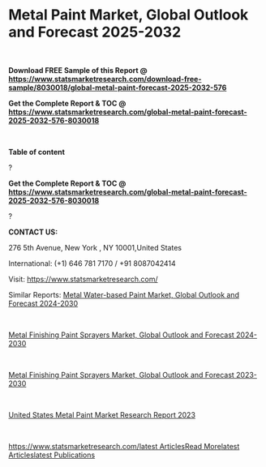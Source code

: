 <h1>Metal Paint Market, Global Outlook and Forecast 2025-2032</h1><br/><p><strong>Download FREE Sample of this Report @ <a href="https://www.statsmarketresearch.com/download-free-sample/8030018/global-metal-paint-forecast-2025-2032-576">https://www.statsmarketresearch.com/download-free-sample/8030018/global-metal-paint-forecast-2025-2032-576</a></strong></p>
 
 
 
 <div><b>Get the Complete Report & TOC @ <a href="https://www.statsmarketresearch.com/global-metal-paint-forecast-2025-2032-576-8030018">https://www.statsmarketresearch.com/global-metal-paint-forecast-2025-2032-576-8030018</a></b></div>
 
 
 
 <p><br />
 
 <b>Table of content</b></p>
 
 
 
 <p>? </p>
 
 
 
 <div><b>Get the Complete Report & TOC @ <a href="https://www.statsmarketresearch.com/global-metal-paint-forecast-2025-2032-576-8030018">https://www.statsmarketresearch.com/global-metal-paint-forecast-2025-2032-576-8030018</a></b></div>
 
 
 
 <p>? </p>
 
 
 
 <p><b>CONTACT US:</b><br />
 
 276 5th Avenue, New York , NY 10001,United States<br />
 
 International: (+1) 646 781 7170 / +91 8087042414<br />
 
 Visit: <a href="https://www.statsmarketresearch.com/">https://www.statsmarketresearch.com/</a><br />
 
 Similar Reports: <a href="https://www.statsmarketresearch.com/global-metal-paint-forecast-2025-2032-576-8030018">Metal Water-based Paint Market, Global Outlook and Forecast 2024-2030</a><br />
 
 <br />
 
 <a href="https://www.statsmarketresearch.com/global-metal-paint-forecast-2025-2032-576-8030018">Metal Finishing Paint Sprayers Market, Global Outlook and Forecast 2024-2030</a><br />
 
 <br />
 
 <a href="https://www.statsmarketresearch.com/global-metal-paint-forecast-2025-2032-576-8030018">Metal Finishing Paint Sprayers Market, Global Outlook and Forecast 2023-2030</a><br />
 
 <br />
 
 <a href="https://www.statsmarketresearch.com/global-metal-paint-forecast-2025-2032-576-8030018">United States Metal Paint Market Research Report 2023</a><br />
 
 <br />
 
 <a href="https://gyeongbokgung.com">https://www.statsmarketresearch.com/</a><a href="https://hallyeomaritime.com">latest Articles</a><a href="https://jingwansa.com">Read More</a><a href="https://nguoiviet.jp/">latest Articles</a><a href="https://www.intelmarketresearch.com/">latest Publications</a></p>